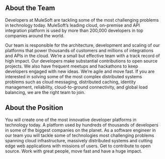 ## About the Team

Developers at MuleSoft are tackling some of the most challenging problems in technology today. MuleSoft’s leading cloud, on-premise and API integration platform is used by more than 200,000 developers in top companies around the world.

Our team is responsible for the architecture, development and scaling of our platforms that power thousands of customers and millions of integrations and APIs in the cloud. We’re a small but effective team with a track record of high impact. Our developers make substantial contributions to open source projects. We also have frequent meetups and hackathons to keep developers engaged with new ideas. We’re agile and move fast. If you are interested in solving some of the most complex distributed systems problems such as cloud messaging, distributed caching, identity management, reliability, cloud-to-ground connectivity, and global load balancing, we are the right team to join.


## **About the Position**

You will create one of the most innovative developer platforms in technology today. A platform used by hundreds of thousands of developers in some of the biggest companies on the planet. As a software engineer in our team you will tackle some of technologies most challenging problems spanning cloud infrastructure, massively distributed systems and cutting edge web applications with missions of users. Get to contribute to open source. Work with great people, move fast and have a huge impact.
